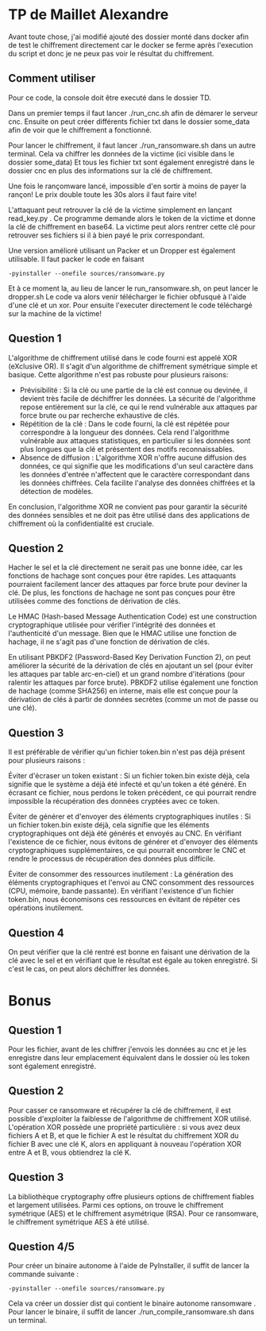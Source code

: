 # TP de Maillet Alexandre

Avant toute chose, j'ai modifié ajouté des dossier monté dans docker afin de test le chiffrement directement car le docker se ferme après l'execution du script et donc je ne peux pas voir le résultat du chiffrement.
## Comment utiliser
Pour ce code, la console doit être executé dans le dossier TD. 

Dans un premier temps il faut lancer ./run_cnc.sh afin de démarer le serveur cnc.
Ensuite on peut créer différents fichier txt dans le dossier some_data afin de voir que le chiffrement a fonctionné.

Pour lancer le chiffrement, il faut lancer ./run_ransomware.sh dans un autre terminal. Cela va chiffrer les données de la victime (ici visible dans le dossier some_data)
Et tous les fichier txt sont également enregistré dans le dossier cnc en plus des informations sur la clé de chiffrement.

Une fois le rançomware lancé, impossible d'en sortir à moins de payer la rançon! Le prix double toute les 30s alors il faut faire vite!

L'attaquant peut retrouver la clé de la victime simplement en lançant read_key.py . Ce programme demande alors le token de la victime et donne la clé de chiffrement en base64. La victime peut alors rentrer cette clé pour retrouver ses fichiers si il à bien payé le prix correspondant.

Une version amélioré utilisant un Packer et un Dropper est également utilisable. Il faut packer le code en faisant

    -pyinstaller --onefile sources/ransomware.py

Et à ce moment la, au lieu de lancer le run_ransomware.sh, on peut lancer le dropper.sh
Le code va alors venir télécharger le fichier obfusqué à l'aide d'une clé et un xor. Pour ensuite l'executer directement le code téléchargé sur la machine de la victime!

## Question 1
L'algorithme de chiffrement utilisé dans le code fourni est appelé XOR (eXclusive OR). Il s'agit d'un algorithme de chiffrement symétrique simple et basique.
Cette algorithme n'est pas robuste pour plusieurs raisons:
- Prévisibilité : Si la clé ou une partie de la clé est connue ou devinée, il devient très facile de déchiffrer les données. La sécurité de l'algorithme repose entièrement sur la clé, ce qui le rend vulnérable aux attaques par force brute ou par recherche exhaustive de clés.
- Répétition de la clé : Dans le code fourni, la clé est répétée pour correspondre à la longueur des données. Cela rend l'algorithme vulnérable aux attaques statistiques, en particulier si les données sont plus longues que la clé et présentent des motifs reconnaissables.
- Absence de diffusion : L'algorithme XOR n'offre aucune diffusion des données, ce qui signifie que les modifications d'un seul caractère dans les données d'entrée n'affectent que le caractère correspondant dans les données chiffrées. Cela facilite l'analyse des données chiffrées et la détection de modèles.

En conclusion, l'algorithme XOR ne convient pas pour garantir la sécurité des données sensibles et ne doit pas être utilisé dans des applications de chiffrement où la confidentialité est cruciale.


## Question 2
Hacher le sel et la clé directement ne serait pas une bonne idée, car les fonctions de hachage sont conçues pour être rapides. Les attaquants pourraient facilement lancer des attaques par force brute pour deviner la clé. De plus, les fonctions de hachage ne sont pas conçues pour être utilisées comme des fonctions de dérivation de clés.

Le HMAC (Hash-based Message Authentication Code) est une construction cryptographique utilisée pour vérifier l'intégrité des données et l'authenticité d'un message. Bien que le HMAC utilise une fonction de hachage, il ne s'agit pas d'une fonction de dérivation de clés.

En utilisant PBKDF2 (Password-Based Key Derivation Function 2), on peut améliorer la sécurité de la dérivation de clés en ajoutant un sel (pour éviter les attaques par table arc-en-ciel) et un grand nombre d'itérations (pour ralentir les attaques par force brute). PBKDF2 utilise également une fonction de hachage (comme SHA256) en interne, mais elle est conçue pour la dérivation de clés à partir de données secrètes (comme un mot de passe ou une clé).

## Question 3
Il est préférable de vérifier qu'un fichier token.bin n'est pas déjà présent pour plusieurs raisons :

Éviter d'écraser un token existant : Si un fichier token.bin existe déjà, cela signifie que le système a déjà été infecté et qu'un token a été généré. En écrasant ce fichier, nous perdons le token précédent, ce qui pourrait rendre impossible la récupération des données cryptées avec ce token.

Éviter de générer et d'envoyer des éléments cryptographiques inutiles : Si un fichier token.bin existe déjà, cela signifie que les éléments cryptographiques ont déjà été générés et envoyés au CNC. En vérifiant l'existence de ce fichier, nous évitons de générer et d'envoyer des éléments cryptographiques supplémentaires, ce qui pourrait encombrer le CNC et rendre le processus de récupération des données plus difficile.

Éviter de consommer des ressources inutilement : La génération des éléments cryptographiques et l'envoi au CNC consomment des ressources (CPU, mémoire, bande passante). En vérifiant l'existence d'un fichier token.bin, nous économisons ces ressources en évitant de répéter ces opérations inutilement.

## Question 4
On peut vérifier que la clé rentré est bonne en faisant une dérivation de la clé avec le sel et en vérifiant que le résultat est égale au token enregistré. Si c'est le cas, on peut alors déchiffrer les données.


# Bonus
## Question 1
Pour les fichier, avant de les chiffrer j'envois les données au cnc et je les enregistre dans leur emplacement équivalent dans le dossier où les token sont également enregistré.

## Question 2
Pour casser ce ransomware et récupérer la clé de chiffrement, il est possible d'exploiter la faiblesse de l'algorithme de chiffrement XOR utilisé. L'opération XOR possède une propriété particulière : si vous avez deux fichiers A et B, et que le fichier A est le résultat du chiffrement XOR du fichier B avec une clé K, alors en appliquant à nouveau l'opération XOR entre A et B, vous obtiendrez la clé K.

## Question 3
La bibliothèque cryptography offre plusieurs options de chiffrement fiables et largement utilisées. Parmi ces options, on trouve le chiffrement symétrique (AES) et le chiffrement asymétrique (RSA). Pour ce ransomware, le chiffrement symétrique AES à été utilisé.

## Question 4/5

Pour créer un binaire autonome à l'aide de PyInstaller, il suffit de lancer la commande suivante :

    -pyinstaller --onefile sources/ransomware.py

Cela va créer un dossier dist qui contient le binaire autonome ransomware . Pour lancer le binaire, il suffit de lancer ./run_compile_ransomware.sh dans un terminal.

